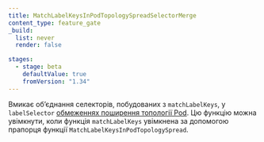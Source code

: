 ```yaml
---
title: MatchLabelKeysInPodTopologySpreadSelectorMerge
content_type: feature_gate
_build:
  list: never
  render: false

stages:
  - stage: beta
    defaultValue: true
    fromVersion: "1.34"
---
```


Вмикає обʼєднання селекторів, побудованих з `matchLabelKeys`, у `labelSelector` [обмеженнях поширення топології Pod](/docs/concepts/scheduling-eviction/topology-spread-constraints/). Цю функцію можна увімкнути, коли функція `matchLabelKeys` увімкнена за допомогою прапорця функції `MatchLabelKeysInPodTopologySpread`.
